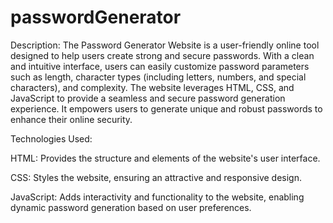 # passwordGenerator

Description:
The Password Generator Website is a user-friendly online tool designed to help users create strong and secure passwords. With a clean and intuitive interface, users can easily customize password parameters such as length, character types (including letters, numbers, and special characters), and complexity. The website leverages HTML, CSS, and JavaScript to provide a seamless and secure password generation experience. It empowers users to generate unique and robust passwords to enhance their online security.

Technologies Used:

HTML: Provides the structure and elements of the website's user interface.

CSS: Styles the website, ensuring an attractive and responsive design.

JavaScript: Adds interactivity and functionality to the website, enabling dynamic password generation based on user preferences.
